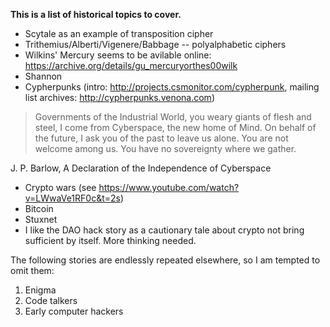 **This is a list of historical topics to cover.**

* Scytale as an example of transposition cipher
* Trithemius/Alberti/Vigenere/Babbage -- polyalphabetic ciphers
* Wilkins' Mercury seems to be avilable online: https://archive.org/details/gu_mercuryorthes00wilk
* Shannon
* Cypherpunks (intro: http://projects.csmonitor.com/cypherpunk, mailing list archives: http://cypherpunks.venona.com)

> Governments of the Industrial World, you weary giants of flesh and steel, I come from Cyberspace, the new home of Mind. On behalf of the future, I ask you of the past to leave us alone. You are not welcome among us. You have no sovereignty where we gather.

J. P. Barlow, A Declaration of the Independence of Cyberspace

* Crypto wars (see https://www.youtube.com/watch?v=LWwaVe1RF0c&t=2s)
* Bitcoin
* Stuxnet
* I like the DAO hack story as a cautionary tale about crypto not bring sufficient by itself. More thinking needed.

The following stories are endlessly repeated elsewhere, so I am tempted to omit them:

1. Enigma
2. Code talkers
3. Early computer hackers 

